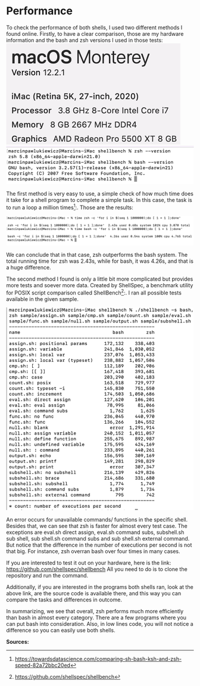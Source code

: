 # Performance

To check the performance of both shells, I used two different methods I found online. Firstly, to have a clear comparison, those are my hardware information and the bash and zsh versions I used in those tests:  
![](images/ios_spec.png)    
![](images/ver_zsh.png)  

The first method is very easy to use, a simple check of how much time does it take for a shell program to complete a simple task. In this case, the task is to run a loop a million times[^footnote2]:. Those are the results:

![](images/bench1_zsh.png)

We can conclude that in that case, zsh outperforms the bash system. The total running time for zsh was 2.43s, while for bash, it was 4.26s, and that is a huge difference.

The second method I found is only a little bit more complicated but provides more tests and soever more data. Created by ShellSpec, a benchmark utility for POSIX script comparison called ShellBench[^footnote1]:. I ran all possible tests available in the given sample.

![](images/bench2_zsh.png)

An error occurs for unavailable commands/ functions in the specific shell. Besides that, we can see that zsh is faster for almost every test case. The exceptions are eval.sh direct assign, eval.sh command subs, subshell.sh sub shell, sub shell.sh command subs and sub shell.sh external command. But notice that the difference in the number of executions per second is not that big. For instance, zsh overran bash over four times in many cases. 

If you are interested to test it out on your hardware, here is the link: https://github.com/shellspec/shellbench 
All you need to do is to clone the repository and run the command.

Additionally, if you are interested in the programs both shells ran, look at the above link, are the source code is available there, and this way you can compare the tasks and differences in outcome.

In summarizing, we see that overall, zsh performs much more efficiently than bash in almost every category. There are a few programs where you can put bash into consideration. Also, in low lines code, you will not notice a difference so you can easily use both shells. 

**Sources:**  
[^footnote1]:https://github.com/shellspec/shellbench  
[^footnote2]:https://towardsdatascience.com/comparing-sh-bash-ksh-and-zsh-speed-82a72bbc20ed  
